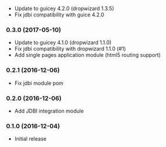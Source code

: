 * Update to guicey 4.2.0 (dropwizard 1.3.5)
* Fix jdbi compatibility with guice 4.2.0 

### 0.3.0 (2017-05-10)
* Update to guicey 4.1.0 (dropwizard 1.1.0)
* Fix jdbi compatibility with dropwizard 1.1.0 (#1)
* Add single pages application module (html5 routing support)

### 0.2.1 (2016-12-06)
* Fix jdbi module pom

### 0.2.0 (2016-12-06)
* Add JDBI integration module

### 0.1.0 (2016-12-04)
* Initial release